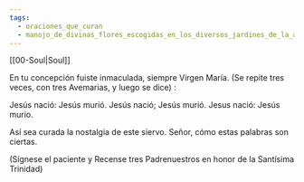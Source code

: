 ```yaml
---
tags:
  - oraciones_que_curan
  - manojo_de_divinas_flores_escogidas_en_los_diversos_jardines_de_la_antigua_sabiduria
---
```

[[00-Soul|Soul]]

En tu concepción fuiste inmaculada, siempre Virgen María. (Se repite tres veces, con tres Avemarias, y luego se dice) :

Jesús nació: Jesús murió.
Jesús nació; Jesús murió.
Jesus nació: Jesús murio.

Así sea curada la nostalgia de este siervo. Señor, cómo estas palabras son ciertas.

(Sígnese el paciente y Recense tres Padrenuestros en honor de la Santísima Trinidad)
